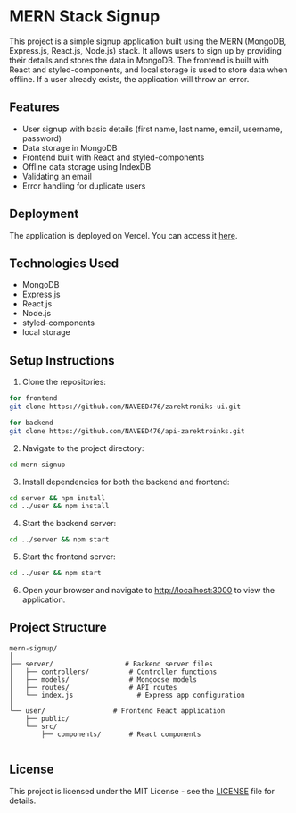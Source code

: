 
# MERN Stack Signup

This project is a simple signup application built using the MERN (MongoDB, Express.js, React.js, Node.js) stack. It allows users to sign up by providing their details and stores the data in MongoDB. The frontend is built with React and styled-components, and local storage is used to store data when offline. If a user already exists, the application will throw an error.

## Features

- User signup with basic details (first name, last name, email, username, password)
- Data storage in MongoDB
- Frontend built with React and styled-components
- Offline data storage using IndexDB
- Validating an email
- Error handling for duplicate users

## Deployment

The application is deployed on Vercel. You can access it [here](https://zarektroniks-ui.vercel.app/).

## Technologies Used

- MongoDB
- Express.js
- React.js
- Node.js
- styled-components
- local storage

## Setup Instructions

1. Clone the repositories:

```bash
for frontend
git clone https://github.com/NAVEED476/zarektroniks-ui.git

for backend 
git clone https://github.com/NAVEED476/api-zarektroinks.git
```

2. Navigate to the project directory:

```bash
cd mern-signup
```

3. Install dependencies for both the backend and frontend:

```bash
cd server && npm install
cd ../user && npm install
```

4. Start the backend server:

```bash
cd ../server && npm start
```

5. Start the frontend server:

```bash
cd ../user && npm start
```

6. Open your browser and navigate to [http://localhost:3000](http://localhost:3000) to view the application.

## Project Structure

```
mern-signup/
│
├── server/                  # Backend server files
│   ├── controllers/          # Controller functions
│   ├── models/               # Mongoose models
│   ├── routes/               # API routes
│   └── index.js                # Express app configuration
│
└── user/                 # Frontend React application
    ├── public/
    └── src/
        ├── components/       # React components
       
```

## License

This project is licensed under the MIT License - see the [LICENSE](LICENSE) file for details.